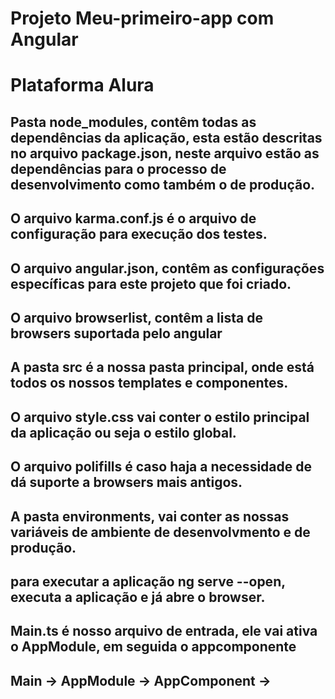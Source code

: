 # Projeto Meu-primeiro-app com Angular
# Plataforma Alura

## Pasta node_modules, contêm todas as dependências da aplicação, esta estão descritas no arquivo package.json, neste arquivo estão as dependências para o processo de desenvolvimento como também o de produção.
## O arquivo karma.conf.js é o arquivo de configuração para execução dos testes.
## O arquivo angular.json, contêm as configurações específicas para este projeto que foi criado.
## O arquivo browserlist, contêm a lista de browsers suportada pelo angular
## A pasta src é a nossa pasta principal, onde está todos os nossos templates e componentes.
## O arquivo style.css vai conter o estilo principal da aplicação ou seja o estilo global.
## O arquivo polifills é caso haja a necessidade de dá suporte a browsers mais antigos.
## A pasta environments, vai conter as nossas variáveis de ambiente de desenvolvmento e de produção.
## para executar a aplicação ng serve --open, executa a aplicação e já abre o browser.
## Main.ts é nosso arquivo de entrada, ele vai ativa o AppModule, em seguida o appcomponente
## Main -> AppModule -> AppComponent ->
